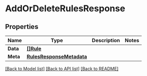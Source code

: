 # AddOrDeleteRulesResponse

## Properties

Name | Type | Description | Notes
------------ | ------------- | ------------- | -------------
**Data** | [**[]Rule**](Rule.md) |  | 
**Meta** | [**RulesResponseMetadata**](RulesResponseMetadata.md) |  | 

[[Back to Model list]](../README.md#documentation-for-models) [[Back to API list]](../README.md#documentation-for-api-endpoints) [[Back to README]](../README.md)


